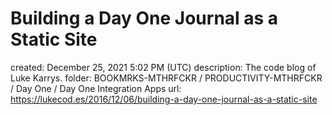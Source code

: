 # Building a Day One Journal as a Static Site

created: December 25, 2021 5:02 PM (UTC)
description: The code blog of Luke Karrys.
folder: BOOKMRKS-MTHRFCKR / PRODUCTIVITY-MTHRFCKR / Day One / Day One Integration Apps
url: https://lukecod.es/2016/12/06/building-a-day-one-journal-as-a-static-site
